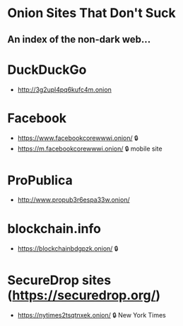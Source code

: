 # Onion Sites That Don't Suck
## An index of the non-dark web...

# DuckDuckGo
* http://3g2upl4pq6kufc4m.onion

# Facebook
* https://www.facebookcorewwwi.onion/ :lock:
* https://m.facebookcorewwwi.onion/ :lock: mobile site

# ProPublica
* http://www.propub3r6espa33w.onion/

# blockchain.info
* https://blockchainbdgpzk.onion/ :lock:

# SecureDrop sites (https://securedrop.org/)
* https://nytimes2tsqtnxek.onion/ :lock: New York Times
